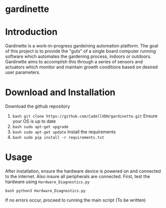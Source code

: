 # gardinette

# Introduction
Gardinette is a work-in-progress gardeining automation platform. The goal of this project is to provide the "guts" of a single board computer running software which automates the gardening process, indoors or outdoors. Gardinette aims to accomplish this through a series of sensors and actuators which monitor and maintain growth conditions based on desired user parameters. 
# Download and Installation
Download the github repository
1. ```bash git clone https://github.com/CadellVDH/gardinette.git```
Ensure your OS is up to date
2. ```bash sudo apt-get upgrade```
3. ```bash sudo apt-get update```
Install the requirements
4. ```bash sudo pip install -r requirements.txt```

# Usage
After installation, ensure the hardware device is powered on and connected to the internet. Also insure all peripherals are connected. 
First, test the hardware using ```Hardware_Diagnostics.py```

```bash python3 Hardware_Diagnostics.py```

If no errors occur, proceed to running the main script
(To be written)
